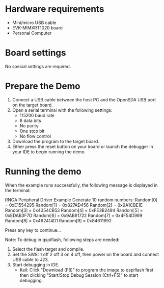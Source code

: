 Hardware requirements
=====================
- Mini/micro USB cable
- EVK-MIMXRT1020 board
- Personal Computer

Board settings
============
No special settings are required.

Prepare the Demo
===============
1.  Connect a USB cable between the host PC and the OpenSDA USB port on the target board. 
2.  Open a serial terminal with the following settings:
    - 115200 baud rate
    - 8 data bits
    - No parity
    - One stop bit
    - No flow control
3.  Download the program to the target board.
4.  Either press the reset button on your board or launch the debugger in your IDE to begin running the demo.

Running the demo
================
When the example runs successfully, the following message is displayed in the terminal:

RNGA Peripheral Driver Example
Generate 10 random numbers:
Random[0] = 0xE1554295
Random[1] = 0x827AD456
Random[2] = 0x9A1CBE1E
Random[3] = 0x4354CB53
Random[4] = 0xFE3B2494
Random[5] = 0xEDAB3F7D
Random[6] = 0x9AB91722
Random[7] = 0x4F54D999
Random[8] = 0x492414D1
Random[9] = 0x84611992

 Press any key to continue...

Note:
To debug in qspiflash, following steps are needed:
1. Select the flash target and compile.
2. Set the SW8: 1 off 2 off 3 on 4 off, then power on the board and connect USB cable to J23.
3. Start debugging in IDE.
   - Keil: Click "Download (F8)" to program the image to qspiflash first then clicking "Start/Stop Debug Session (Ctrl+F5)" to start debugging.
